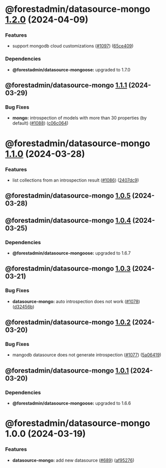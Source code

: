 # @forestadmin/datasource-mongo [1.2.0](https://github.com/ForestAdmin/agent-nodejs/compare/@forestadmin/datasource-mongo@1.1.1...@forestadmin/datasource-mongo@1.2.0) (2024-04-09)


### Features

* support mongodb cloud customizations ([#1097](https://github.com/ForestAdmin/agent-nodejs/issues/1097)) ([65ce409](https://github.com/ForestAdmin/agent-nodejs/commit/65ce409f1d107c62a42f483033ee1eae6536f7ca))





### Dependencies

* **@forestadmin/datasource-mongoose:** upgraded to 1.7.0

## @forestadmin/datasource-mongo [1.1.1](https://github.com/ForestAdmin/agent-nodejs/compare/@forestadmin/datasource-mongo@1.1.0...@forestadmin/datasource-mongo@1.1.1) (2024-03-29)


### Bug Fixes

* **mongo:** introspection of models with more than 30 properties (by default) ([#1088](https://github.com/ForestAdmin/agent-nodejs/issues/1088)) ([c06c064](https://github.com/ForestAdmin/agent-nodejs/commit/c06c0640f59931ce44d6e6a208088d211c142f4e))

# @forestadmin/datasource-mongo [1.1.0](https://github.com/ForestAdmin/agent-nodejs/compare/@forestadmin/datasource-mongo@1.0.5...@forestadmin/datasource-mongo@1.1.0) (2024-03-28)


### Features

* list collections from an introspection result ([#1086](https://github.com/ForestAdmin/agent-nodejs/issues/1086)) ([2407dc9](https://github.com/ForestAdmin/agent-nodejs/commit/2407dc94b07f74e76175266b09aab5493216eab8))

## @forestadmin/datasource-mongo [1.0.5](https://github.com/ForestAdmin/agent-nodejs/compare/@forestadmin/datasource-mongo@1.0.4...@forestadmin/datasource-mongo@1.0.5) (2024-03-28)

## @forestadmin/datasource-mongo [1.0.4](https://github.com/ForestAdmin/agent-nodejs/compare/@forestadmin/datasource-mongo@1.0.3...@forestadmin/datasource-mongo@1.0.4) (2024-03-25)





### Dependencies

* **@forestadmin/datasource-mongoose:** upgraded to 1.6.7

## @forestadmin/datasource-mongo [1.0.3](https://github.com/ForestAdmin/agent-nodejs/compare/@forestadmin/datasource-mongo@1.0.2...@forestadmin/datasource-mongo@1.0.3) (2024-03-21)


### Bug Fixes

* **datasource-mongo:** auto introspection does not work ([#1078](https://github.com/ForestAdmin/agent-nodejs/issues/1078)) ([d32456b](https://github.com/ForestAdmin/agent-nodejs/commit/d32456b7c8a0b55d2bfa32b3131e78410da82795))

## @forestadmin/datasource-mongo [1.0.2](https://github.com/ForestAdmin/agent-nodejs/compare/@forestadmin/datasource-mongo@1.0.1...@forestadmin/datasource-mongo@1.0.2) (2024-03-20)


### Bug Fixes

* mangodb datasource does not generate introspection ([#1077](https://github.com/ForestAdmin/agent-nodejs/issues/1077)) ([5a06419](https://github.com/ForestAdmin/agent-nodejs/commit/5a0641952a51a2bd32b9c6712c5b5d30ee4ea764))

## @forestadmin/datasource-mongo [1.0.1](https://github.com/ForestAdmin/agent-nodejs/compare/@forestadmin/datasource-mongo@1.0.0...@forestadmin/datasource-mongo@1.0.1) (2024-03-20)





### Dependencies

* **@forestadmin/datasource-mongoose:** upgraded to 1.6.6

# @forestadmin/datasource-mongo 1.0.0 (2024-03-19)


### Features

* **datasource-mongo:** add new datasource ([#689](https://github.com/ForestAdmin/agent-nodejs/issues/689)) ([af95276](https://github.com/ForestAdmin/agent-nodejs/commit/af95276b70a85d2cf972ac45a210cfed02b09675))
